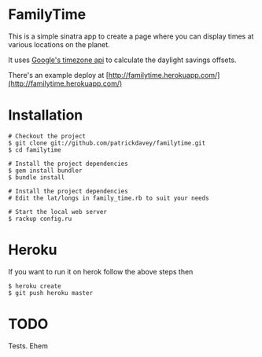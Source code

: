 FamilyTime
==========

This is a simple sinatra app to create a page where you can
display times at various locations on the planet.

It uses [Google's timezone api](https://developers.google.com/maps/documentation/timezone/) to calculate the daylight savings offsets.

There's an example deploy at [http://familytime.herokuapp.com/](http://familytime.herokuapp.com/)

Installation
============

    # Checkout the project 
    $ git clone git://github.com/patrickdavey/familytime.git
    $ cd familytime
    
    # Install the project dependencies
    $ gem install bundler
    $ bundle install
    
    # Install the project dependencies
    # Edit the lat/longs in family_time.rb to suit your needs

    # Start the local web server
    $ rackup config.ru

Heroku
======

If you want to run it on herok follow the above steps then

    $ heroku create
    $ git push heroku master

TODO
====

Tests.  Ehem

